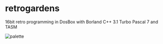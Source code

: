 # retrogardens
16bit retro programming in DosBox with Borland C++ 3.1 Turbo Pascal 7 and TASM

![palette][pal]

[pal]: https://github.com/jacmoe/retrogardens/raw/master/screenshots/pal.jpg "Palette"
